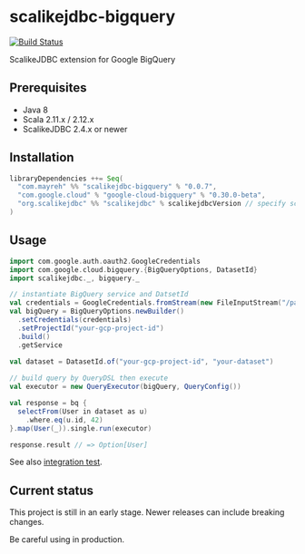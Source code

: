 # scalikejdbc-bigquery

[![Build Status](https://travis-ci.org/ocadaruma/scalikejdbc-bigquery.svg?branch=master)](https://travis-ci.org/ocadaruma/scalikejdbc-bigquery)

ScalikeJDBC extension for Google BigQuery

## Prerequisites

- Java 8
- Scala 2.11.x / 2.12.x
- ScalikeJDBC 2.4.x or newer

## Installation

```scala
libraryDependencies ++= Seq(
  "com.mayreh" %% "scalikejdbc-bigquery" % "0.0.7",
  "com.google.cloud" % "google-cloud-bigquery" % "0.30.0-beta",
  "org.scalikejdbc" %% "scalikejdbc" % scalikejdbcVersion // specify scalikejdbc version you want. 
)
```

## Usage

```scala
import com.google.auth.oauth2.GoogleCredentials
import com.google.cloud.bigquery.{BigQueryOptions, DatasetId}
import scalikejdbc._, bigquery._

// instantiate BigQuery service and DatsetId
val credentials = GoogleCredentials.fromStream(new FileInputStream("/path/to/key.json"))
val bigQuery = BigQueryOptions.newBuilder()
  .setCredentials(credentials)
  .setProjectId("your-gcp-project-id")
  .build()
  .getService
  
val dataset = DatasetId.of("your-gcp-project-id", "your-dataset")

// build query by QueryDSL then execute
val executor = new QueryExecutor(bigQuery, QueryConfig())

val response = bq {
  selectFrom(User in dataset as u)
    .where.eq(u.id, 42)
}.map(User(_)).single.run(executor)

response.result // => Option[User]
```

See also [integration test](https://github.com/ocadaruma/scalikejdbc-bigquery/blob/master/src/it/scala/scalikejdbc/bigquery/QueryDSLIntegration.scala).

## Current status

This project is still in an early stage. Newer releases can include breaking changes.

Be careful using in production.
